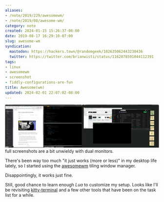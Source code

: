 ```yaml
---
aliases:
- /note/2019/229/awesomewm/
- /note/2019/08/awesome-wm/
category: note
created: 2024-01-15 15:26:37-08:00
date: 2019-08-17 16:29:10-07:00
slug: awesome-wm
syndication:
  mastodon: https://hackers.town/@randomgeek/102635062443230436
  twitter: https://twitter.com/brianwisti/status/1162878591044112391
tags:
- linux
- awesomewm
- screenshot
- fiddly-configurations-are-fun
title: Awesome(wm)
updated: 2024-02-01 22:07:02-08:00
---
```


![attachments/img/2019/cover-2019-08-17.jpg](../../../attachments/img/2019/cover-2019-08-17.jpg)
full screenshots are a bit unwieldy with dual monitors.

There's been way too much "it just works (more or less)" in my desktop life lately, so I started using the [awesomewm](https://awesomewm.org) tiling window manager.

Disappointingly, it works just fine.

Still, good chance to learn enough *Lua* to customize my setup. Looks like I'll be revisiting [kitty-terminal](../05/kitty-terminal.md) and a few other tools that have been on the task list for a while.